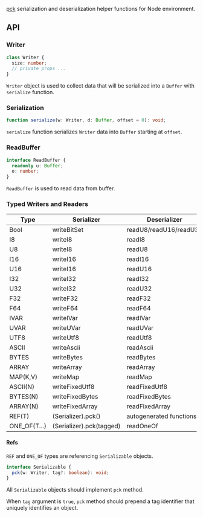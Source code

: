 [pck](https://github.com/localvoid/pck) serialization and deserialization helper functions for Node environment.

## API

### Writer

```ts
class Writer {
  size: number;
  // private props ...
}
```

`Writer` object is used to collect data that will be serialized into a `Buffer` with `serialize` function.

### Serialization

```ts
function serialize(w: Writer, d: Buffer, offset = 0): void;
```

`serialize` function serializes `Writer` data into `Buffer` starting at `offset`.

### ReadBuffer

```ts
interface ReadBuffer {
  readonly u: Buffer;
  o: number;
}
```

`ReadBuffer` is used to read data from buffer.

### Typed Writers and Readers

| Type         | Serializer               | Deserializer            |
| ---          | ---                      | ---                     |
| Bool         | writeBitSet              | readU8/readU16/readU32  |
| I8           | writeI8                  | readI8                  |
| U8           | writeI8                  | readU8                  |
| I16          | writeI16                 | readI16                 |
| U16          | writeI16                 | readU16                 |
| I32          | writeI32                 | readI32                 |
| U32          | writeI32                 | readU32                 |
| F32          | writeF32                 | readF32                 |
| F64          | writeF64                 | readF64                 |
| IVAR         | writeIVar                | readIVar                |
| UVAR         | writeUVar                | readUVar                |
| UTF8         | writeUtf8                | readUtf8                |
| ASCII        | writeAscii               | readAscii               |
| BYTES        | writeBytes               | readBytes               |
| ARRAY        | writeArray               | readArray               |
| MAP(K,V)     | writeMap                 | readMap                 |
| ASCII(N)     | writeFixedUtf8           | readFixedUtf8           |
| BYTES(N)     | writeFixedBytes          | readFixedBytes          |
| ARRAY(N)     | writeFixedArray          | readFixedArray          |
| REF(T)       | (Serializer).pck()       | autogenerated functions |
| ONE_OF(T...) | (Serializer).pck(tagged) | readOneOf               |

#### Refs

`REF` and `ONE_OF` types are referencing `Serializable` objects.

```ts
interface Serializable {
  pck(w: Writer, tag?: boolean): void;
}
```

All `Serializable` objects should implement `pck` method.

When `tag` argument is `true`, `pck` method should prepend a tag identifier that uniquely identifies an object.
